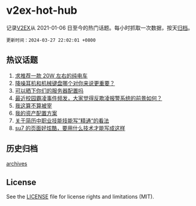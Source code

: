 # v2ex-hot-hub

 记录[V2EX](https://www.v2ex.com/)从 2021-01-06 日至今的热门话题。每小时抓取一次数据，按天[归档](archives)。

`更新时间：2024-03-27 22:02:01 +0800`

## 热议话题

1. [求推荐一款 20W 左右的纯电车](https://www.v2ex.com/t/1027321)
1. [降噪耳机和机械键盘哪个对你来说更重要？](https://www.v2ex.com/t/1027325)
1. [可以晒下你们的服务器配置吗](https://www.v2ex.com/t/1027481)
1. [最近校园霸凌事件频发，大家觉得反欺凌报警系统的前景如何？](https://www.v2ex.com/t/1027332)
1. [我这算不算被宰](https://www.v2ex.com/t/1027345)
1. [我的资产配置方案](https://www.v2ex.com/t/1027429)
1. [关于简历中职业技能技能写”精通“的看法](https://www.v2ex.com/t/1027333)
1. [su7 的页面好炫酷，要用什么技术才能写成这样](https://www.v2ex.com/t/1027438)

## 历史归档

[archives](archives)

## License

See the [LICENSE](LICENSE) file for license rights and limitations (MIT).
